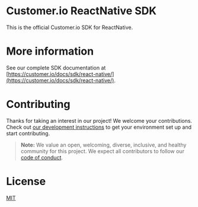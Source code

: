 # Customer.io ReactNative SDK

This is the official Customer.io SDK for ReactNative.

# More information

See our complete SDK documentation at [https://customer.io/docs/sdk/react-native/](https://customer.io/docs/sdk/react-native/).

# Contributing

Thanks for taking an interest in our project! We welcome your contributions. Check out [our development instructions](docs/dev-notes/DEVELOPMENT.md) to get your environment set up and start contributing.

> **Note:**
> We value an open, welcoming, diverse, inclusive, and healthy community for this project. We expect all  contributors to follow our [code of conduct](https://github.com/customerio/mobile/blob/HEAD/CODE_OF_CONDUCT.md).  

# License

[MIT](LICENSE)
